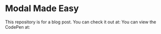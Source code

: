 # Modal Made Easy

This repository is for a blog post.
You can check it out at:
You can view the CodePen at:
